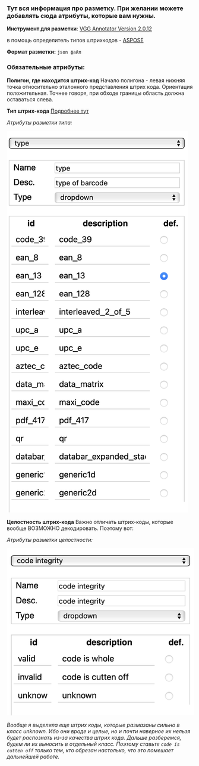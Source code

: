 ### Тут вся информация про разметку. При желании можете добавлять сюда атрибуты, которые вам нужны.

**Инструмент для разметки**: [VGG Annotator Version 2.0.12](https://www.robots.ox.ac.uk/~vgg/software/via/via_demo.html)

в помощь определитель типов штрихкодов - [ASPOSE](https://products.aspose.app/barcode/ru/recognize#)

**Формат разметки:**  `json файл`

### Обязательные атрибуты:

**Полигон, где находится штрих-код**
Начало полигона - левая нижняя точка относительно эталонного представления штрих кода. Ориентация положительная. Точнее говоря, при обходе границы область должна оставаться слева.

**Тип штрих-кода**
[Подробнее тут](https://github.com/CD7567/mipt2024f-4-common-knowledge/blob/BarcodeClassificator/BarcodeTypes/README.md)

*Атрибуты разметки типа:*


![region_attributes](https://github.com/CD7567/mipt2024f-4-common-knowledge/blob/BarcodeClassificator/BarcodeTypes/img/region_attributes_type.png)





**Целостность штрих-кода**
Важно отличать штрих-коды, которые вообще ВОЗМОЖНО декодировать. Поэтому вот:


*Атрибуты разметки целостности:*


![region_attributes](https://github.com/CD7567/mipt2024f-4-common-knowledge/blob/BarcodeClassificator/BarcodeTypes/img/region_attributes_integrity.png)

*Вообще я выделила еще штрих коды, которые размазаны сильно в класс unknown. Ибо они вроде и целые, но и почти наверное их нельзя будет распознать из-за качества штрих кода. Дальше разберемся, будем ли их выносить в отдельный класс. Поэтому ставьте `code is cutten off` только тем, кто обрезан настолько, что это помешает дальнейшей работе.*
